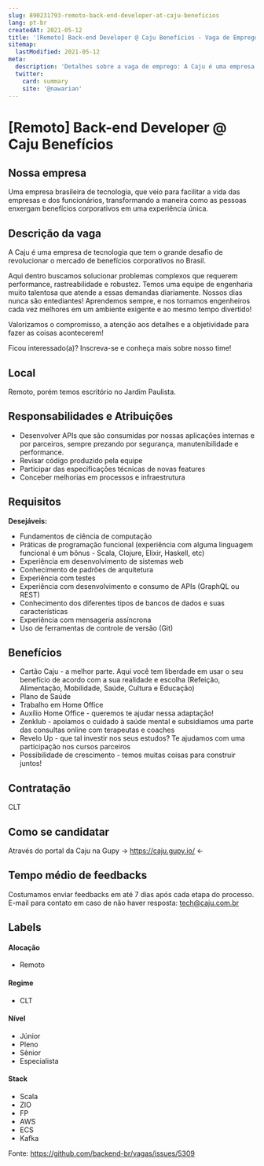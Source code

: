 ```yaml
---
slug: 890231793-remoto-back-end-developer-at-caju-beneficios
lang: pt-br
createdAt: 2021-05-12
title: '[Remoto] Back-end Developer @ Caju Benefícios - Vaga de Emprego'
sitemap:
  lastModified: 2021-05-12
meta:
  description: 'Detalhes sobre a vaga de emprego: A Caju é uma empresa de tecnologia que tem o grande desafio de revolucionar o mercado de benefícios corporativos no Brasil. Aqui dentro buscamos solucionar problemas complexos que requerem performance, rastreabilidade e robustez. Temos uma equipe de engenharia muito talentosa que atende a essas demandas diariamente. Nossos dias nunca são entediantes! Aprendemos sempre, e nos tornamos engenheiros cada vez melhores em um ambiente exigente e ao mesmo tempo divertido! Valorizamos o compromisso, a atenção aos detalhes e a objetividade para fazer as coisas acontecerem! Ficou interessado(a)? Inscreva-se e conheça mais sobre nosso time!'
  twitter:
    card: summary
    site: '@nawarian'
---
```


# [Remoto] Back-end Developer @ Caju Benefícios

<!--
==================================================
Caso a vaga for remoto durante a pandemia informar no texto "Remoto durante o covid"
==================================================
-->
<!-- 
==================================================
POR FAVOR, SÓ POSTE SE A VAGA FOR PARA BACK-END!

Não faça distinção de gênero no título da vaga.

Use: "Back-End Developer" ao invés de 
"Desenvolvedor Back-End" \o/

Exemplo: `[São Paulo] Back-End Developer @ NOME DA EMPRESA`
==================================================
-->
<!--
==================================================
Caso a vaga for remoto durante a pandemia deixar a linha abaixo
==================================================
-->

## Nossa empresa

Uma empresa brasileira de tecnologia, que veio para facilitar a vida das empresas e dos funcionários, transformando a maneira como as pessoas enxergam benefícios corporativos em uma experiência única.

## Descrição da vaga

A Caju é uma empresa de tecnologia que tem o grande desafio de revolucionar o mercado de benefícios corporativos no Brasil.

Aqui dentro buscamos solucionar problemas complexos que requerem performance, rastreabilidade e robustez. Temos uma equipe de engenharia muito talentosa que atende a essas demandas diariamente. Nossos dias nunca são entediantes! Aprendemos sempre, e nos tornamos engenheiros cada vez melhores em um ambiente exigente e ao mesmo tempo divertido!

Valorizamos o compromisso, a atenção aos detalhes e a objetividade para fazer as coisas acontecerem!

Ficou interessado(a)? Inscreva-se e conheça mais sobre nosso time!

## Local

Remoto, porém temos escritório no Jardim Paulista.

## Responsabilidades e Atribuições
- Desenvolver APIs que são consumidas por nossas aplicações internas e por parceiros, sempre prezando por segurança, manutenibilidade e performance.
- Revisar código produzido pela equipe
- Participar das especificações técnicas de novas features
- Conceber melhorias em processos e infraestrutura

## Requisitos

**Desejáveis:**
- Fundamentos de ciência de computação
- Práticas de programação funcional (experiência com alguma linguagem funcional é um bônus - Scala, Clojure, Elixir, Haskell, etc)
- Experiência em desenvolvimento de sistemas web
- Conhecimento de padrões de arquitetura
- Experiência com testes
- Experiência com desenvolvimento e consumo de APIs (GraphQL ou REST)
- Conhecimento dos diferentes tipos de bancos de dados e suas características
- Experiência com mensageria assíncrona
- Uso de ferramentas de controle de versão (Git)

## Benefícios

- Cartão Caju - a melhor parte. Aqui você tem liberdade em usar o seu benefício de acordo com a sua realidade e escolha (Refeição, Alimentação, Mobilidade, Saúde, Cultura e Educação)
- Plano de Saúde
- Trabalho em Home Office
- Auxílio Home Office - queremos te ajudar nessa adaptação!
- Zenklub - apoiamos o cuidado à saúde mental e subsidiamos uma parte das consultas online com terapeutas e coaches
- Revelo Up - que tal investir nos seus estudos? Te ajudamos com uma participação nos cursos parceiros
- Possibilidade de crescimento - temos muitas coisas para construir juntos!

## Contratação

CLT

## Como se candidatar

Através do portal da Caju na Gupy -> https://caju.gupy.io/ <-

## Tempo médio de feedbacks

Costumamos enviar feedbacks em até 7 dias após cada etapa do processo.
E-mail para contato em caso de não haver resposta: tech@caju.com.br

## Labels
<!-- retire os labels que não fazem sentido à vaga -->

#### Alocação
- Remoto

#### Regime
- CLT

#### Nível
- Júnior
- Pleno
- Sênior
- Especialista

#### Stack
- Scala
- ZIO
- FP
- AWS
- ECS
- Kafka


Fonte: https://github.com/backend-br/vagas/issues/5309